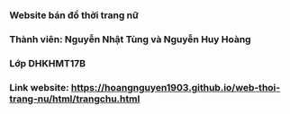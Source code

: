 ### Website bán đồ thời trang nữ

### Thành viên: Nguyễn Nhật Tùng và Nguyễn Huy Hoàng

### Lớp DHKHMT17B

### Link website: https://hoangnguyen1903.github.io/web-thoi-trang-nu/html/trangchu.html
